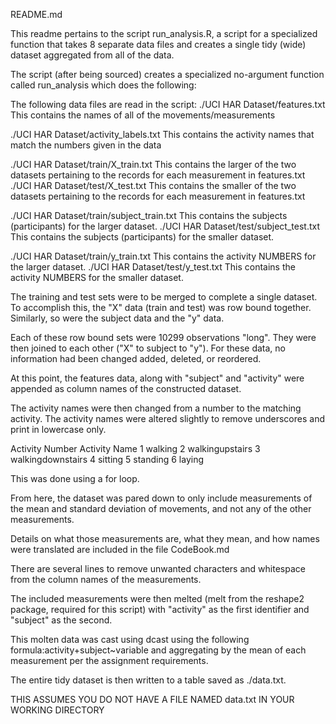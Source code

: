README.md

This readme pertains to the script run_analysis.R, a script for a specialized function that takes 8 separate data files
and creates a single tidy (wide) dataset aggregated from all of the data.

The script (after being sourced) creates a specialized no-argument function called run_analysis which does the following:

The following data files are read in the script:
./UCI HAR Dataset/features.txt				This contains the names of all of the movements/measurements

./UCI HAR Dataset/activity_labels.txt		This contains the activity names that match the numbers given in the data

./UCI HAR Dataset/train/X_train.txt			This contains the larger of the two datasets pertaining to the records for each measurement in features.txt
./UCI HAR Dataset/test/X_test.txt			This contains the smaller of the two datasets pertaining to the records for each measurement in features.txt

./UCI HAR Dataset/train/subject_train.txt	This contains the subjects (participants) for the larger dataset.
./UCI HAR Dataset/test/subject_test.txt		This contains the subjects (participants) for the smaller dataset.

./UCI HAR Dataset/train/y_train.txt			This contains the activity NUMBERS for the larger dataset.
./UCI HAR Dataset/test/y_test.txt			This contains the activity NUMBERS for the smaller dataset.

The training and test sets were to be merged to complete a single dataset. To accomplish this, the 
"X" data (train and test) was row bound together. Similarly, so were the subject data and the "y" data.

Each of these row bound sets were 10299 observations "long". They were then joined to each other ("X" to subject to "y").
For these data, no information had been changed added, deleted, or reordered. 

At this point, the features data, along with "subject" and "activity" were appended as column names of the constructed dataset.

The activity names were then changed from a number to the matching activity.
The activity names were altered slightly to remove underscores and print in lowercase only.

Activity Number		Activity Name
1           		walking
2  					walkingupstairs
3  					walkingdownstairs
4 					sitting
5  					standing
6  		            laying		

This was done using a for loop.

From here, the dataset was pared down to only include measurements of the mean and standard deviation of movements, and not
any of the other measurements. 

Details on what those measurements are, what they mean, and how names were translated are included in the file CodeBook.md

There are several lines to remove unwanted characters and whitespace from the column names of the measurements.

The included measurements were then melted (melt from the reshape2 package, required for this script)
with "activity" as the first identifier and "subject" as the second.

This molten data was cast using dcast using the following formula:activity+subject~variable and
aggregating by the mean of each measurement per the assignment requirements.

The entire tidy dataset is then written to a table saved as ./data.txt. 

THIS ASSUMES YOU DO NOT HAVE A FILE NAMED data.txt IN YOUR WORKING DIRECTORY